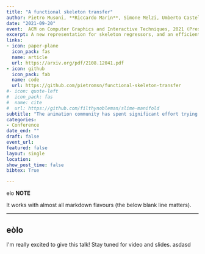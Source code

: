 ```yaml
---
title: "A functional skeleton transfer"
author: Pietro Musoni, **Riccardo Marin**, Simone Melzi, Umberto Castellani
date: "2021-09-20"
event:  ACM on Computer Graphics and Interactive Techniques, 2021 (Presented at SCA)
excerpt: A new representation for skeleton regressors, and an efficient transfer via Laplacian eigenfunctions.
links:
- icon: paper-plane
  icon_pack: fas
  name: article
  url: https://arxiv.org/pdf/2108.12041.pdf
- icon: github
  icon_pack: fab
  name: code
  url: https://github.com/pietromsn/functional-skeleton-transfer
#- icon: quote-left
#  icon_pack: fas
#  name: cite
#  url: https://github.com/filthynobleman/slime-manifold
subtitle: "The animation community has spent significant effort trying to ease rigging procedures. This is necessitated because the increasing availability of 3D data makes manual rigging infeasible. However, object animations involve understanding elaborate geometry and dynamics, and such knowledge is hard to infuse even with modern data-driven techniques. Automatic rigging methods do not provide adequate control and cannot generalize in the presence of unseen artifacts. As an alternative, one can design a system for one shape and then transfer it to other objects. In previous work, this has been implemented by solving the dense point-to-point correspondence problem. Such an approach requires a significant amount of supervision, often placing hundreds of landmarks by hand. This paper proposes a functional approach for skeleton transfer that uses limited information and does not require a complete match between the geometries. To do so, we suggest a novel representation for the skeleton properties, namely the functional regressor, which is compact and invariant to different discretizations and poses. We consider our functional regressor a new operator to adopt in intrinsic geometry pipelines for encoding the pose information, paving the way for several new applications. We numerically stress our method on a large set of different shapes and object classes, providing qualitative and numerical evaluations of precision and computational efficiency. Finally, we show a preliminar transfer of the complete rigging scheme, introducing a promising direction for future explorations."
categories:
- Conference
date_end: ""
draft: false
event_url: 
featured: false
layout: single
location: 
show_post_time: false
bibtex: True

---
```


elo
**NOTE**

It works with almost all markdown flavours (the below blank line matters).

---
eòlo
---

I'm really excited to give this talk! Stay tuned for video and slides.
asdasd
